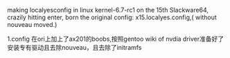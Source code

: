 making localyesconfig in linux kernel-6.7-rc1 on the 15th Slackware64, crazily hitting enter, born the original config: x15.localyes.config,( without nouveau moved.)

1.config 在ori上加上了ax201的boobs,按照gentoo wiki of nvdia driver准备好了安装专有驱动且去除nouveau，且去除了initramfs
